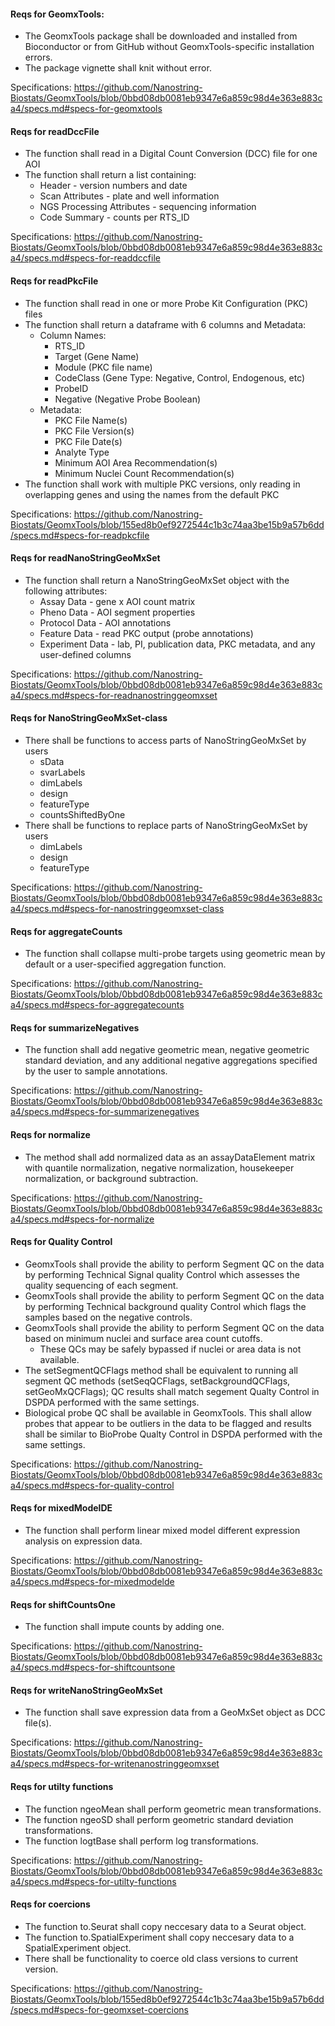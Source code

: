 #### Reqs for GeomxTools:
- The GeomxTools package shall be downloaded and installed from Bioconductor or from GitHub without GeomxTools-specific installation errors.
- The package vignette shall knit without error.

Specifications: https://github.com/Nanostring-Biostats/GeomxTools/blob/0bbd08db0081eb9347e6a859c98d4e363e883ca4/specs.md#specs-for-geomxtools

#### Reqs for readDccFile 
- The function shall read in a Digital Count Conversion (DCC) file for one AOI 
- The function shall return a list containing: 
  - Header - version numbers and date
  - Scan Attributes - plate and well information
  - NGS Processing Attributes - sequencing information
  - Code Summary - counts per RTS_ID 
      
Specifications: https://github.com/Nanostring-Biostats/GeomxTools/blob/0bbd08db0081eb9347e6a859c98d4e363e883ca4/specs.md#specs-for-readdccfile
    
#### Reqs for readPkcFile 
- The function shall read in one or more Probe Kit Configuration (PKC) files 
- The function shall return a dataframe with 6 columns and Metadata:
  - Column Names:
    - RTS_ID
    - Target (Gene Name)
    - Module (PKC file name)
    - CodeClass (Gene Type: Negative, Control, Endogenous, etc)
    - ProbeID
    - Negative (Negative Probe Boolean)
  - Metadata:
    - PKC File Name(s)
    - PKC File Version(s)
    - PKC File Date(s)
    - Analyte Type
    - Minimum AOI Area Recommendation(s)
    - Minimum Nuclei Count Recommendation(s)
- The function shall work with multiple PKC versions, only reading in overlapping genes and using the names from the default PKC 
      
Specifications: https://github.com/Nanostring-Biostats/GeomxTools/blob/155ed8b0ef9272544c1b3c74aa3be15b9a57b6dd/specs.md#specs-for-readpkcfile
    
#### Reqs for readNanoStringGeoMxSet 
- The function shall return a NanoStringGeoMxSet object with the following attributes:
  - Assay Data - gene x AOI count matrix
  - Pheno Data - AOI segment properties 
  - Protocol Data - AOI annotations
  - Feature Data - read PKC output (probe annotations)
  - Experiment Data - lab, PI, publication data, PKC metadata, and any user-defined columns
  
Specifications: https://github.com/Nanostring-Biostats/GeomxTools/blob/0bbd08db0081eb9347e6a859c98d4e363e883ca4/specs.md#specs-for-readnanostringgeomxset
    
#### Reqs for NanoStringGeoMxSet-class
- There shall be functions to access parts of NanoStringGeoMxSet by users
  - sData
  - svarLabels
  - dimLabels
  - design
  - featureType
  - countsShiftedByOne
- There shall be functions to replace parts of NanoStringGeoMxSet by users
  - dimLabels
  - design
  - featureType
  
Specifications: https://github.com/Nanostring-Biostats/GeomxTools/blob/0bbd08db0081eb9347e6a859c98d4e363e883ca4/specs.md#specs-for-nanostringgeomxset-class
    
#### Reqs for aggregateCounts
- The function shall collapse multi-probe targets using geometric mean by default or a user-specified aggregation function.

Specifications: https://github.com/Nanostring-Biostats/GeomxTools/blob/0bbd08db0081eb9347e6a859c98d4e363e883ca4/specs.md#specs-for-aggregatecounts
    
#### Reqs for summarizeNegatives
- The function shall add negative geometric mean, negative geometric standard deviation, and any additional negative aggregations specified by the user to sample annotations.

Specifications: https://github.com/Nanostring-Biostats/GeomxTools/blob/0bbd08db0081eb9347e6a859c98d4e363e883ca4/specs.md#specs-for-summarizenegatives
    
#### Reqs for normalize
- The method shall add normalized data as an assayDataElement matrix with quantile normalization, negative normalization, housekeeper normalization, or background subtraction.

Specifications: https://github.com/Nanostring-Biostats/GeomxTools/blob/0bbd08db0081eb9347e6a859c98d4e363e883ca4/specs.md#specs-for-normalize
    
#### Reqs for Quality Control
- GeomxTools shall provide the ability to perform Segment QC on the data by performing Technical Signal quality Control which assesses the quality sequencing of each segment.  
- GeomxTools shall provide the ability to perform Segment QC on the data by performing Technical background quality Control which flags the samples based on the negative controls.  
- GeomxTools shall provide the ability to perform Segment QC on the data based on minimum nuclei and surface area count cutoffs. 
  - These QCs may be safely bypassed if nuclei or area data is not available.
- The setSegmentQCFlags method shall be equivalent to running all segment QC methods (setSeqQCFlags, setBackgroundQCFlags, setGeoMxQCFlags); QC results shall match segement Qualty Control in DSPDA performed with the same settings.
- Biological probe QC shall be available in GeomxTools. This shall allow probes that appear to be outliers in the data to be flagged and results shall be similar to BioProbe Qualty Control in DSPDA performed with the same settings.

Specifications: https://github.com/Nanostring-Biostats/GeomxTools/blob/0bbd08db0081eb9347e6a859c98d4e363e883ca4/specs.md#specs-for-quality-control
    
#### Reqs for mixedModelDE
- The function shall perform linear mixed model different expression analysis on expression data.

Specifications: https://github.com/Nanostring-Biostats/GeomxTools/blob/0bbd08db0081eb9347e6a859c98d4e363e883ca4/specs.md#specs-for-mixedmodelde
    
#### Reqs for shiftCountsOne
- The function shall impute counts by adding one.

Specifications: https://github.com/Nanostring-Biostats/GeomxTools/blob/0bbd08db0081eb9347e6a859c98d4e363e883ca4/specs.md#specs-for-shiftcountsone
    
#### Reqs for writeNanoStringGeoMxSet
- The function shall save expression data from a GeoMxSet object as DCC file(s).

Specifications: https://github.com/Nanostring-Biostats/GeomxTools/blob/0bbd08db0081eb9347e6a859c98d4e363e883ca4/specs.md#specs-for-writenanostringgeomxset
    
#### Reqs for utilty functions
- The function ngeoMean shall perform geometric mean transformations.
- The function ngeoSD shall perform geometric standard deviation transformations.
- The function logtBase shall perform log transformations.

Specifications: https://github.com/Nanostring-Biostats/GeomxTools/blob/0bbd08db0081eb9347e6a859c98d4e363e883ca4/specs.md#specs-for-utilty-functions

#### Reqs for coercions
- The function to.Seurat shall copy neccesary data to a Seurat object.
- The function to.SpatialExperiment shall copy neccesary data to a SpatialExperiment object.
- There shall be functionality to coerce old class versions to current version. 

Specifications: https://github.com/Nanostring-Biostats/GeomxTools/blob/155ed8b0ef9272544c1b3c74aa3be15b9a57b6dd/specs.md#specs-for-geomxset-coercions
